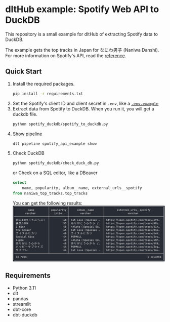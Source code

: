 # dltHub example: Spotify Web API to DuckDB

This repository is a small example for dltHub of extracting Spotify data to DuckDB.

The example gets the top tracks in Japan for なにわ男子 (Naniwa Danshi). For more information on Spotify's API, read the [reference](https://developer.spotify.com/documentation/web-api/reference/get-an-artists-top-tracks).


## Quick Start
1. Install the required packages.
    ```bash
    pip install -r requirements.txt
    ```
2. Set the Spotify's client ID and client secret in `.env`, like a [`.env.example`](spotify_duckdb/.env.example)
3. Extract data from Spotify to DuckDB. When you run it, you will get a duckdb file.
   ```bash
   python spotify_duckdb/spotify_to_duckdb.py
   ```
4. Show pipeline
   ```bash
   dlt pipeline spotify_api_example show
   ```
5. Check DuckDB
   ```bash
   python spotify_duckdb/check_duck_db.py
   ```
   or Check on a SQL editor, like a DBeaver
   ```sql
   select
       name, popularity, album__name, external_urls__spotify
   from naniwa_top_tracks.top_tracks
   ```
   You can get the following results:
   ![](./materials/duckdb_result_example.png)

## Requirements
- Python 3.11
- dlt
- pandas
- streamlit
- dbt-core
- dbt-duckdb
   